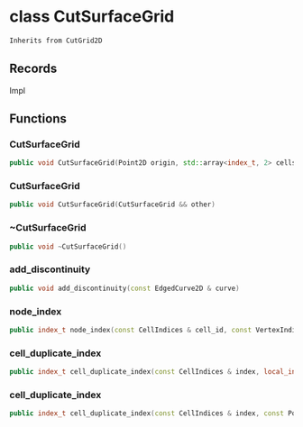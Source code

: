 # class CutSurfaceGrid


```cpp
Inherits from CutGrid2D
```



## Records

Impl



## Functions

### CutSurfaceGrid

```cpp
public void CutSurfaceGrid(Point2D origin, std::array<index_t, 2> cells_number, std::array<double, 2> cells_length)
```


### CutSurfaceGrid

```cpp
public void CutSurfaceGrid(CutSurfaceGrid && other)
```


### ~CutSurfaceGrid

```cpp
public void ~CutSurfaceGrid()
```


### add_discontinuity

```cpp
public void add_discontinuity(const EdgedCurve2D & curve)
```


### node_index

```cpp
public index_t node_index(const CellIndices & cell_id, const VertexIndices & vertex_id, index_t cell_duplicate_id)
```


### cell_duplicate_index

```cpp
public index_t cell_duplicate_index(const CellIndices & index, local_index_t cell_node_id)
```


### cell_duplicate_index

```cpp
public index_t cell_duplicate_index(const CellIndices & index, const Point2D & position)
```




